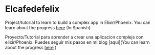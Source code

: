 # Elcafedefelix

Project/tutorial to learn to build a complex app in Elixir/Phoenix. You can learn about the progress [here](https://hatarakimaseando.wordpress.com) (In Spanish)

Proyecto/Tutorial para aprender a crear una aplicacion compleja con elixir/Phoenix. Puedes seguir mis pasos en mi blog [aqui](You can learn about the progress [here](https://hatarakimaseando.wordpress.com)
)
